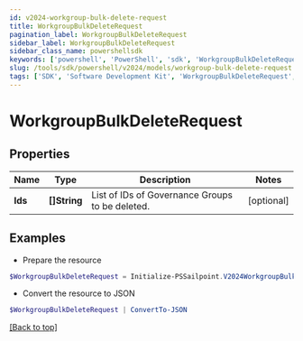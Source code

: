 ```yaml
---
id: v2024-workgroup-bulk-delete-request
title: WorkgroupBulkDeleteRequest
pagination_label: WorkgroupBulkDeleteRequest
sidebar_label: WorkgroupBulkDeleteRequest
sidebar_class_name: powershellsdk
keywords: ['powershell', 'PowerShell', 'sdk', 'WorkgroupBulkDeleteRequest', 'V2024WorkgroupBulkDeleteRequest'] 
slug: /tools/sdk/powershell/v2024/models/workgroup-bulk-delete-request
tags: ['SDK', 'Software Development Kit', 'WorkgroupBulkDeleteRequest', 'V2024WorkgroupBulkDeleteRequest']
---
```



# WorkgroupBulkDeleteRequest

## Properties

Name | Type | Description | Notes
------------ | ------------- | ------------- | -------------
**Ids** | **[]String** | List of IDs of Governance Groups to be deleted. | [optional] 

## Examples

- Prepare the resource
```powershell
$WorkgroupBulkDeleteRequest = Initialize-PSSailpoint.V2024WorkgroupBulkDeleteRequest  -Ids [567a697e-885b-495a-afc5-d55e1c23a302, c7b0f7b2-1e78-4063-b294-a555333dacd2]
```

- Convert the resource to JSON
```powershell
$WorkgroupBulkDeleteRequest | ConvertTo-JSON
```


[[Back to top]](#) 

